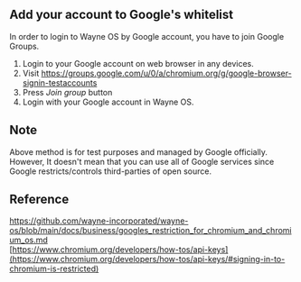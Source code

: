 ## Add your account to Google's whitelist
In order to login to Wayne OS by Google account, you have to join Google Groups.
1. Login to your Google account on web browser in any devices.
2. Visit https://groups.google.com/u/0/a/chromium.org/g/google-browser-signin-testaccounts
3. Press _Join group_ button
4. Login with your Google account in Wayne OS.

## Note
Above method is for test purposes and managed by Google officially. 
<br>
However, It doesn't mean that you can use all of Google services since Google restricts/controls third-parties of open source.
<br>

## Reference 
[https://github.com/wayne-incorporated/wayne-os/blob/main/docs/business/googles_restriction_for_chromium_and_chromium_os.md
<br>](https://github.com/wayne-incorporated/wayne-os/blob/main/docs/business/googles_restriction_for_chromium_and_chromium_os.md)
[https://www.chromium.org/developers/how-tos/api-keys](https://www.chromium.org/developers/how-tos/api-keys/#signing-in-to-chromium-is-restricted)
